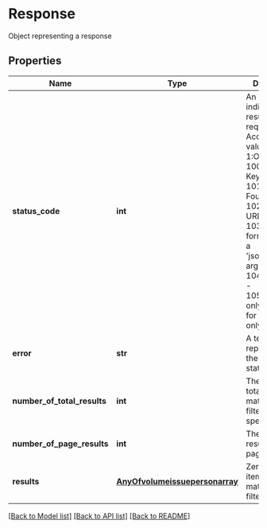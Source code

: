 # Response

Object representing a response
## Properties
Name | Type | Description | Notes
------------ | ------------- | ------------- | -------------
**status_code** | **int** | An integer indicating the result of the request. Acceptable values are:   - 1:OK   - 100:Invalid API Key   - 101:Object Not Found   - 102:Error in URL Format   - 103:&#39;jsonp&#39; format requires a &#39;json_callback&#39; argument   - 104:Filter Error   - 105:Subscriber only video is for subscribers only  | [optional] 
**error** | **str** | A text string representing the status_code | [optional] 
**number_of_total_results** | **int** | The number of total results matching the filter conditions specified | [optional] 
**number_of_page_results** | **int** | The number of results on this page | [optional] 
**results** | [**AnyOfvolumeissuepersonarray**](AnyOfvolumeissuepersonarray.md) | Zero or more items that match the filters specified | [optional] 

[[Back to Model list]](../README.md#documentation-for-models) [[Back to API list]](../README.md#documentation-for-api-endpoints) [[Back to README]](../README.md)


